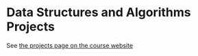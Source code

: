 # Data Structures and Algorithms Projects

See [the projects page on the course website](https://cs.uw.edu/373/projects/)

